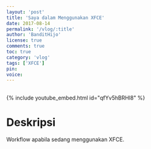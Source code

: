 ```yaml
---
layout: 'post'
title: 'Saya dalam Menggunakan XFCE'
date: 2017-08-14
permalink: '/vlog/:title'
author: 'BanditHijo'
license: true
comments: true
toc: true
category: 'vlog'
tags: ['XFCE']
pin:
voice:
---
```


<div style="margin-top:30px;"></div>

{% include youtube_embed.html id="qfYv5hBRHl8" %}

# Deskripsi

Workflow apabila sedang menggunakan XFCE.

